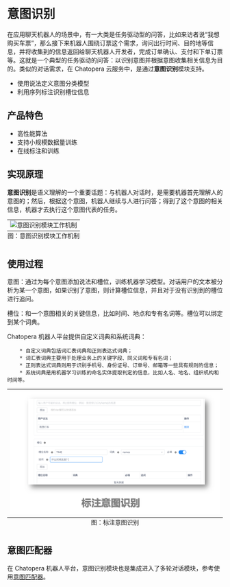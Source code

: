 # 意图识别

在应用聊天机器人的场景中，有一大类是任务驱动型的问答，比如来访者说“我想购买车票”，那么接下来机器人围绕订票这个需求，询问出行时间、目的地等信息，并将收集到的信息返回给聊天机器人开发者，完成订单确认、支付和下单订票等。这就是一个典型的任务驱动的问答：以识别意图并根据意图收集相关信息为目的。类似的对话需求，在 Chatopera 云服务中，是通过**意图识别**模块支持。

- 使用说法定义意图分类模型
- 利用序列标注识别槽位信息


## 产品特色

- 高性能算法
- 支持小规模数据量训练
- 在线标注和训练

## 实现原理

**意图识别**是语义理解的一个重要话题：与机器人对话时，是需要机器首先理解人的意图的；然后，根据这个意图，机器人继续与人进行问答；得到了这个意图的相关信息，机器才去执行这个意图代表的任务。

<table class="image">
<caption align="bottom">图：意图识别模块工作机制</caption>
<tr><td><img width="800" src="../../../images/intent/intent-001.png" alt="意图识别模块工作机制"/></td></tr>
</table>

## 使用过程

意图：通过为每个意图添加说法和槽位，训练机器学习模型。对话用户的文本被分析为某一个意图，如果识别了意图，则计算槽位信息，并且对于没有识别到的槽位进行追问。

槽位：和一个意图相关的关键信息，比如时间、地点和专有名词等。槽位可以绑定到某个词典。

Chatopera 机器人平台提供自定义词典和系统词典：

        * 自定义词典包括词汇表词典和正则表达式词典；
        * 词汇表词典主要用于处理业务上的关键字段、同义词和专有名词；
        * 正则表达式词典则用于识别手机号、身份证号、订单号、邮箱等一些具有规则的信息；
        * 系统词典是用机器学习训练的命名实体提取判定的信息，比如人名、地名、组织机构和时间等。

<table class="image">
<caption align="bottom">图：标注意图识别</caption>
<tr><td><img width="800" src="../../../images/products/platform/mechanism/image2021-8-19_15-7-12.png" alt="标注意图识别"/></td></tr>
</table>



## 意图匹配器

在 Chatopera 机器人平台，意图识别模块也是集成进入了多轮对话模块，参考使用[意图匹配器](/products/chatbot-platform/howto-guides/conv-gambits/intent.html)。

<!-- 待补充 -->
<!-- https://github.com/chatopera/clause/wiki/%E7%B3%BB%E7%BB%9F%E8%AE%BE%E8%AE%A1%E4%B8%8E%E5%AE%9E%E7%8E%B0 -->

